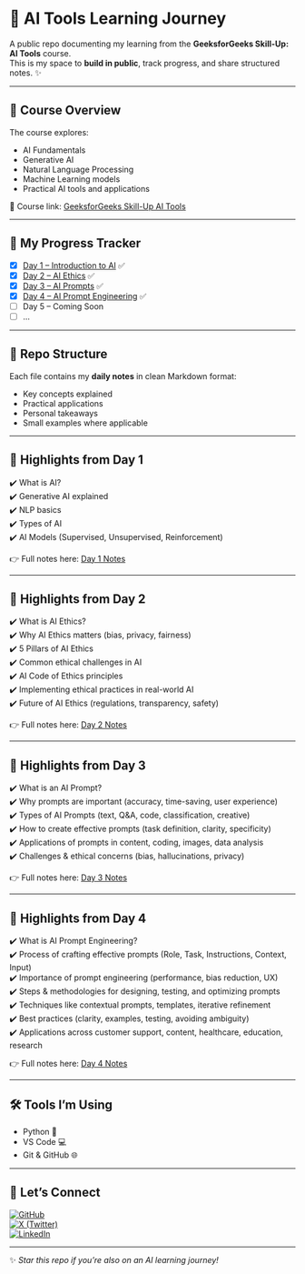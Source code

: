 # 🚀 AI Tools Learning Journey  

A public repo documenting my learning from the **GeeksforGeeks Skill-Up: AI Tools** course.  
This is my space to **build in public**, track progress, and share structured notes. ✨  

---

## 📖 Course Overview  
The course explores:  
- AI Fundamentals  
- Generative AI  
- Natural Language Processing  
- Machine Learning models  
- Practical AI tools and applications  

📌 Course link: [GeeksforGeeks Skill-Up AI Tools](https://www.geeksforgeeks.org/batch/skill-up-ai-tools?tab=Chapters)  

---

## 📅 My Progress Tracker  

- [x] [Day 1 – Introduction to AI](./IntroToAI.md) ✅  
- [x] [Day 2 – AI Ethics](./AiEthics.md) ✅  
- [x] [Day 3 – AI Prompts](./AiPrompts.md) ✅  
- [x] [Day 4 – AI Prompt Engineering](./AiPromptEngineering.md) ✅  
- [ ] Day 5 – Coming Soon  
- [ ] ...  

---

## 📂 Repo Structure  

Each file contains my **daily notes** in clean Markdown format:  
- Key concepts explained  
- Practical applications  
- Personal takeaways  
- Small examples where applicable  

---

## 🌟 Highlights from Day 1  

✔️ What is AI?  
✔️ Generative AI explained  
✔️ NLP basics  
✔️ Types of AI  
✔️ AI Models (Supervised, Unsupervised, Reinforcement)  

👉 Full notes here: [Day 1 Notes](./IntroToAI.md)  

---

## 🌟 Highlights from Day 2  

✔️ What is AI Ethics?  
✔️ Why AI Ethics matters (bias, privacy, fairness)  
✔️ 5 Pillars of AI Ethics  
✔️ Common ethical challenges in AI  
✔️ AI Code of Ethics principles  
✔️ Implementing ethical practices in real-world AI  
✔️ Future of AI Ethics (regulations, transparency, safety)  

👉 Full notes here: [Day 2 Notes](./AiEthics.md)  

---

## 🌟 Highlights from Day 3  

✔️ What is an AI Prompt?  
✔️ Why prompts are important (accuracy, time-saving, user experience)  
✔️ Types of AI Prompts (text, Q&A, code, classification, creative)  
✔️ How to create effective prompts (task definition, clarity, specificity)  
✔️ Applications of prompts in content, coding, images, data analysis  
✔️ Challenges & ethical concerns (bias, hallucinations, privacy)  

👉 Full notes here: [Day 3 Notes](./AiPrompts.md)  

---

## 🌟 Highlights from Day 4  

✔️ What is AI Prompt Engineering?  
✔️ Process of crafting effective prompts (Role, Task, Instructions, Context, Input)  
✔️ Importance of prompt engineering (performance, bias reduction, UX)  
✔️ Steps & methodologies for designing, testing, and optimizing prompts  
✔️ Techniques like contextual prompts, templates, iterative refinement  
✔️ Best practices (clarity, examples, testing, avoiding ambiguity)  
✔️ Applications across customer support, content, healthcare, education, research  

👉 Full notes here: [Day 4 Notes](./AiPromptEngineering.md)  

---

## 🛠 Tools I’m Using  
- Python 🐍  
- VS Code 💻  
- Git & GitHub 🌐  

---

## 🤝 Let’s Connect  
[![GitHub](https://img.shields.io/badge/GitHub-black?logo=github)](https://github.com/AbhiYadav-42)  
[![X (Twitter)](https://img.shields.io/badge/X-black?logo=x)](https://x.com/42_ALCHEMAX)  
[![LinkedIn](https://img.shields.io/badge/LinkedIn-blue?logo=linkedin)](https://www.linkedin.com/in/abhi-yadav-255760309/)  

---

✨ *Star this repo if you’re also on an AI learning journey!*
